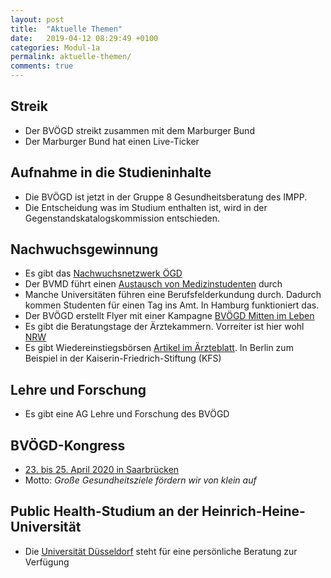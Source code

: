 ```yaml
---
layout: post
title:  "Aktuelle Themen"
date:   2019-04-12 08:29:49 +0100
categories: Modul-1a
permalink: aktuelle-themen/
comments: true
---
```


## Streik
* Der BVÖGD streikt zusammen mit dem Marburger Bund
* Der Marburger Bund hat einen Live-Ticker

## Aufnahme in die Studieninhalte
* Die BVÖGD ist jetzt in der Gruppe 8 Gesundheitsberatung des IMPP.
* Die Entscheidung was im Studium enthalten ist, wird in der Gegenstandskatalogskommission entschieden.

## Nachwuchsgewinnung
* Es gibt das [Nachwuchsnetzwerk ÖGD](https://sites.google.com/view/noeg/startseite)
* Der BVMD führt einen [Austausch von Medizinstudenten](https://www.bvmd.de/unsere-arbeit/austausch/) durch
* Manche Universitäten führen eine Berufsfelderkundung durch. Dadurch kommen Studenten für einen Tag ins Amt. In Hamburg funktioniert das.
* Der BVÖGD erstellt Flyer mit einer Kampagne [BVÖGD Mitten im Leben](https://www.bvoegd-mitten-im-leben.de/)
* Es gibt die Beratungstage der Ärztekammern. Vorreiter ist hier wohl [NRW](https://www.aekno.de/page.asp?pageId=17437&noredir=True)
* Es gibt Wiedereinstiegsbörsen [Artikel im Ärzteblatt](https://www.aerzteblatt.de/archiv/201019/Beruflicher-Wiedereinstieg-Praktische-Hilfen-beim-Neustart). In Berlin zum Beispiel in der Kaiserin-Friedrich-Stiftung (KFS)

## Lehre und Forschung
* Es gibt eine AG Lehre und Forschung des BVÖGD

## BVÖGD-Kongress
* [23. bis 25. April 2020 in Saarbrücken](https://bvoegd-kongress.de/)
* Motto: _Große Gesundheitsziele fördern wir von klein auf_

## Public Health-Studium an der Heinrich-Heine-Universität
* Die [Universität Düsseldorf](http://www.public-health.hhu.de/start.html) steht für eine persönliche Beratung zur Verfügung
